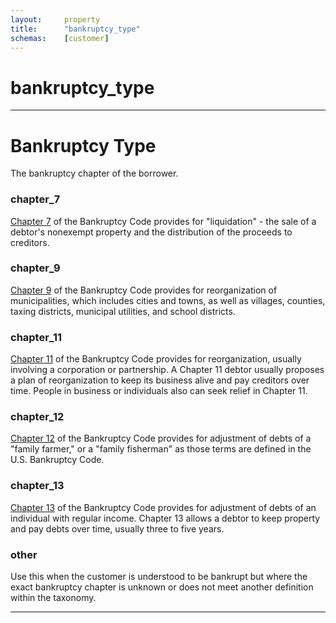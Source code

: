 ```yaml
---
layout:		property
title:		"bankruptcy_type"
schemas:	[customer]
---
```


# bankruptcy_type

---

# Bankruptcy Type
The bankruptcy chapter of the borrower.

### chapter_7
[Chapter 7][chapter_7] of the Bankruptcy Code provides for "liquidation" - the sale of a debtor's nonexempt property and the distribution of the proceeds to creditors.

### chapter_9
[Chapter 9][chapter_9] of the Bankruptcy Code provides for reorganization of municipalities, which includes cities and towns, as well as villages, counties, taxing districts, municipal utilities, and school districts.

### chapter_11
[Chapter 11][chapter_11] of the Bankruptcy Code provides for reorganization, usually involving a corporation or partnership. A Chapter 11 debtor usually proposes a plan of reorganization to keep its business alive and pay creditors over time. People in business or individuals also can seek relief in Chapter 11.

### chapter_12
[Chapter 12][chapter_12] of the Bankruptcy Code provides for adjustment of debts of a "family farmer," or a "family fisherman" as those terms are defined in the U.S. Bankruptcy Code.

### chapter_13
[Chapter 13][chapter_13] of the Bankruptcy Code provides for adjustment of debts of an individual with regular income. Chapter 13 allows a debtor to keep property and pay debts over time, usually three to five years.

### other
Use this when the customer is understood to be bankrupt but where the exact bankruptcy chapter is unknown or does not meet another definition within the taxonomy. 


---

[chapter_7]: https://www.uscourts.gov/court-programs/bankruptcy/bankruptcy-basics/chapter-7-bankruptcy-basics
[chapter_9]: https://www.uscourts.gov/court-programs/bankruptcy/bankruptcy-basics/chapter-9-bankruptcy-basics
[chapter_11]: https://www.uscourts.gov/court-programs/bankruptcy/bankruptcy-basics/chapter-11-bankruptcy-basics
[chapter_12]: https://www.uscourts.gov/court-programs/bankruptcy/bankruptcy-basics/chapter-12-bankruptcy-basics
[chapter_13]: https://www.uscourts.gov/court-programs/bankruptcy/bankruptcy-basics/chapter-13-bankruptcy-basics